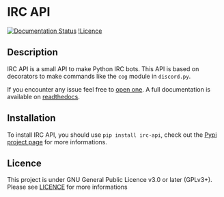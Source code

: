 # IRC API
[![Documentation Status](https://readthedocs.org/projects/irc-api/badge/?version=latest)](https://irc-api.readthedocs.io/en/latest/?badge=latest) [!Licence](https://img.shields.io/github/license/Shadow15510/irc_api?color=green)

## Description
IRC API is a small API to make Python IRC bots. This API is based on decorators to make commands like the `cog` module in `discord.py`.

If you encounter any issue feel free to [open one](https://github.com/Shadow15510/irc_api/issues).
A full documentation is available on [readthedocs](https://irc-api.readthedocs.io/en/latest/).

## Installation
To install IRC API, you should use ``pip install irc-api``, check out the [Pypi project page](https://pypi.org/project/irc-api/) for more informations.

## Licence
This project is under GNU General Public Licence v3.0 or later (GPLv3+).
Please see [LICENCE](https://github.com/Shadow15510/irc_api/blob/master/LICENSE) for more informations 
